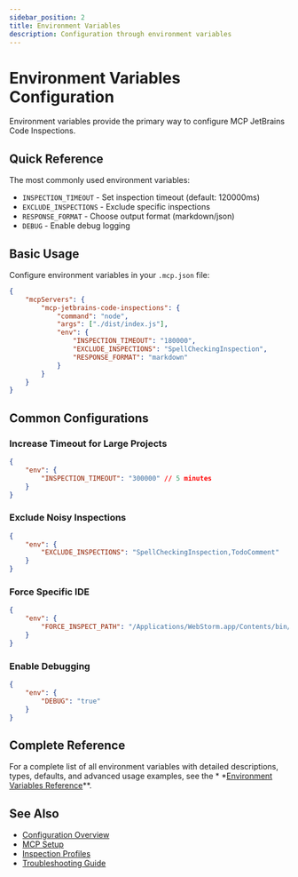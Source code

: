 ```yaml
---
sidebar_position: 2
title: Environment Variables
description: Configuration through environment variables
---
```


# Environment Variables Configuration

Environment variables provide the primary way to configure MCP JetBrains Code Inspections.

## Quick Reference

The most commonly used environment variables:

- `INSPECTION_TIMEOUT` - Set inspection timeout (default: 120000ms)
- `EXCLUDE_INSPECTIONS` - Exclude specific inspections
- `RESPONSE_FORMAT` - Choose output format (markdown/json)
- `DEBUG` - Enable debug logging

## Basic Usage

Configure environment variables in your `.mcp.json` file:

```json
{
    "mcpServers": {
        "mcp-jetbrains-code-inspections": {
            "command": "node",
            "args": ["./dist/index.js"],
            "env": {
                "INSPECTION_TIMEOUT": "180000",
                "EXCLUDE_INSPECTIONS": "SpellCheckingInspection",
                "RESPONSE_FORMAT": "markdown"
            }
        }
    }
}
```

## Common Configurations

### Increase Timeout for Large Projects

```json
{
    "env": {
        "INSPECTION_TIMEOUT": "300000" // 5 minutes
    }
}
```

### Exclude Noisy Inspections

```json
{
    "env": {
        "EXCLUDE_INSPECTIONS": "SpellCheckingInspection,TodoComment"
    }
}
```

### Force Specific IDE

```json
{
    "env": {
        "FORCE_INSPECT_PATH": "/Applications/WebStorm.app/Contents/bin/inspect.sh"
    }
}
```

### Enable Debugging

```json
{
    "env": {
        "DEBUG": "true"
    }
}
```

## Complete Reference

For a complete list of all environment variables with detailed descriptions, types, defaults, and advanced usage examples, see the \* \*[Environment Variables Reference](../reference/environment-variables.md)\*\*.

## See Also

- [Configuration Overview](./index.md)
- [MCP Setup](./mcp-setup.md)
- [Inspection Profiles](./inspection-profiles.md)
- [Troubleshooting Guide](../guides/troubleshooting.md)
